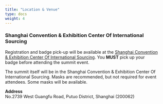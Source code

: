 ```yaml
---
title: "Location & Venue"
type: docs
weight: 4
---
```



### Shanghai Convention & Exhibition Center Of International Sourcing

Registration and badge pick-up will be available at the
<a href="https://en.shcec.com.cn/" rel="noopener noreferrer" target="_blank">Shanghai Convention & Exhibition Center Of International Sourcing</a>.
You **MUST** pick up your badge before attending the summit event.

The summit itself will be in the Shanghai Convention & Exhibition Center Of International Sourcing. Masks are recommended, but not required for event attendees.  Some masks will be available.

**Address**<br>
No.2739 West Guangfu Road, Putuo District, Shanghai (200062)<br>
